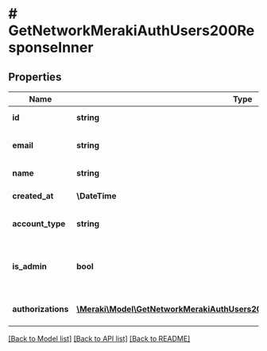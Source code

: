 # # GetNetworkMerakiAuthUsers200ResponseInner

## Properties

Name | Type | Description | Notes
------------ | ------------- | ------------- | -------------
**id** | **string** | Meraki auth user id | [optional]
**email** | **string** | Email address of the user | [optional]
**name** | **string** | Name of the user | [optional]
**created_at** | **\DateTime** | Creation time of the user | [optional]
**account_type** | **string** | Authorization type for user. | [optional]
**is_admin** | **bool** | Whether or not the user is a Dashboard administrator | [optional]
**authorizations** | [**\Meraki\Model\GetNetworkMerakiAuthUsers200ResponseInnerAuthorizationsInner[]**](GetNetworkMerakiAuthUsers200ResponseInnerAuthorizationsInner.md) | User authorization info | [optional]

[[Back to Model list]](../../README.md#models) [[Back to API list]](../../README.md#endpoints) [[Back to README]](../../README.md)
